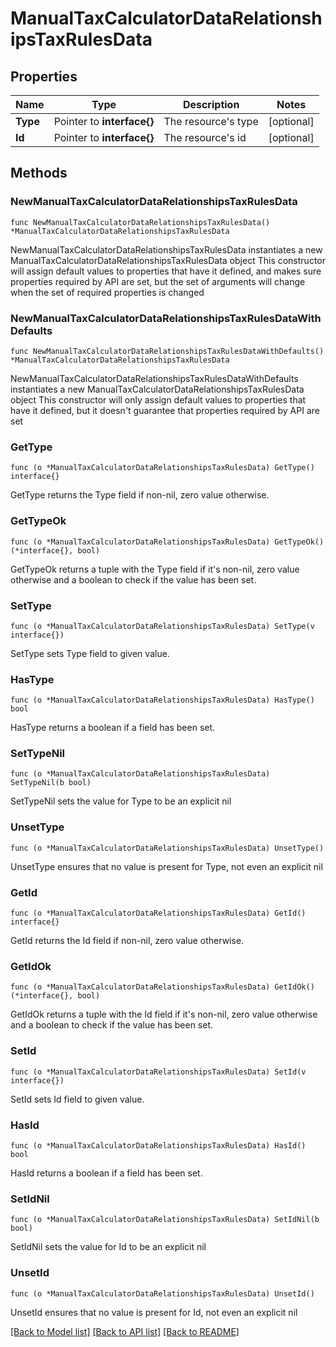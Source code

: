 # ManualTaxCalculatorDataRelationshipsTaxRulesData

## Properties

Name | Type | Description | Notes
------------ | ------------- | ------------- | -------------
**Type** | Pointer to **interface{}** | The resource&#39;s type | [optional] 
**Id** | Pointer to **interface{}** | The resource&#39;s id | [optional] 

## Methods

### NewManualTaxCalculatorDataRelationshipsTaxRulesData

`func NewManualTaxCalculatorDataRelationshipsTaxRulesData() *ManualTaxCalculatorDataRelationshipsTaxRulesData`

NewManualTaxCalculatorDataRelationshipsTaxRulesData instantiates a new ManualTaxCalculatorDataRelationshipsTaxRulesData object
This constructor will assign default values to properties that have it defined,
and makes sure properties required by API are set, but the set of arguments
will change when the set of required properties is changed

### NewManualTaxCalculatorDataRelationshipsTaxRulesDataWithDefaults

`func NewManualTaxCalculatorDataRelationshipsTaxRulesDataWithDefaults() *ManualTaxCalculatorDataRelationshipsTaxRulesData`

NewManualTaxCalculatorDataRelationshipsTaxRulesDataWithDefaults instantiates a new ManualTaxCalculatorDataRelationshipsTaxRulesData object
This constructor will only assign default values to properties that have it defined,
but it doesn't guarantee that properties required by API are set

### GetType

`func (o *ManualTaxCalculatorDataRelationshipsTaxRulesData) GetType() interface{}`

GetType returns the Type field if non-nil, zero value otherwise.

### GetTypeOk

`func (o *ManualTaxCalculatorDataRelationshipsTaxRulesData) GetTypeOk() (*interface{}, bool)`

GetTypeOk returns a tuple with the Type field if it's non-nil, zero value otherwise
and a boolean to check if the value has been set.

### SetType

`func (o *ManualTaxCalculatorDataRelationshipsTaxRulesData) SetType(v interface{})`

SetType sets Type field to given value.

### HasType

`func (o *ManualTaxCalculatorDataRelationshipsTaxRulesData) HasType() bool`

HasType returns a boolean if a field has been set.

### SetTypeNil

`func (o *ManualTaxCalculatorDataRelationshipsTaxRulesData) SetTypeNil(b bool)`

 SetTypeNil sets the value for Type to be an explicit nil

### UnsetType
`func (o *ManualTaxCalculatorDataRelationshipsTaxRulesData) UnsetType()`

UnsetType ensures that no value is present for Type, not even an explicit nil
### GetId

`func (o *ManualTaxCalculatorDataRelationshipsTaxRulesData) GetId() interface{}`

GetId returns the Id field if non-nil, zero value otherwise.

### GetIdOk

`func (o *ManualTaxCalculatorDataRelationshipsTaxRulesData) GetIdOk() (*interface{}, bool)`

GetIdOk returns a tuple with the Id field if it's non-nil, zero value otherwise
and a boolean to check if the value has been set.

### SetId

`func (o *ManualTaxCalculatorDataRelationshipsTaxRulesData) SetId(v interface{})`

SetId sets Id field to given value.

### HasId

`func (o *ManualTaxCalculatorDataRelationshipsTaxRulesData) HasId() bool`

HasId returns a boolean if a field has been set.

### SetIdNil

`func (o *ManualTaxCalculatorDataRelationshipsTaxRulesData) SetIdNil(b bool)`

 SetIdNil sets the value for Id to be an explicit nil

### UnsetId
`func (o *ManualTaxCalculatorDataRelationshipsTaxRulesData) UnsetId()`

UnsetId ensures that no value is present for Id, not even an explicit nil

[[Back to Model list]](../README.md#documentation-for-models) [[Back to API list]](../README.md#documentation-for-api-endpoints) [[Back to README]](../README.md)


